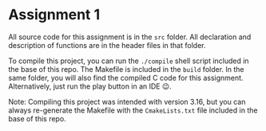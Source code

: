 # Assignment 1

All source code for this assignment is in the `src` folder. All declaration and description of functions are in the header files in that folder.

To compile this project, you can run the `./compile` shell script included in the base of this repo.
The Makefile is included in the `build` folder. In the same folder, you will also find the compiled C code for this assignment.
Alternatively, just run the play button in an IDE 😉️.

Note: Compiling this project was intended with version 3.16, but you can always re-generate the Makefile with the `CmakeLists.txt` file included in the base of this repo.